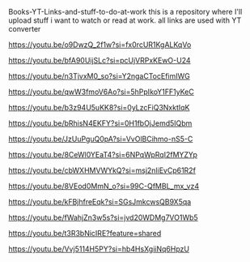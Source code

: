 Books-YT-Links-and-stuff-to-do-at-work
this is a repository where I'll upload stuff i want to watch or read at work. all links are used with YT converter

https://youtu.be/o9DwzQ_2f1w?si=fx0rcUR1KgALKqVo

https://youtu.be/bfA90UijSLc?si=pcUjVRPxKEwO-U24

https://youtu.be/n3TjvxM0_so?si=Y2ngaCTocEfimIWG

https://youtu.be/qwW3fmoV6Ao?si=5hPpIkoY1FF1yKeC

https://youtu.be/b3z94U5uKK8?si=0yLzcFiQ3NxktIqK

https://youtu.be/bRhisN4EKFY?si=0H1fbOjJemd5IQbm

https://youtu.be/JzUuPguQ0pA?si=VvOlBCihmo-nS5-C

https://youtu.be/8CeWl0YEaT4?si=6NPqWpRqI2fMYZYp

https://youtu.be/cbWXHMVWYkQ?si=msj2nliEvCp61R2f

https://youtu.be/8VEod0MmN_o?si=99C-QfMBL_mx_vz4

https://youtu.be/kFBjhfreEqk?si=SGsJmkcwsQB9X5qa

https://youtu.be/fWahjZn3w5s?si=jvd20WDMg7VO1Wb5

https://youtu.be/t3R3bNicIRE?feature=shared

https://youtu.be/Vvj5114H5PY?si=hb4HsXgiiNq6HpzU
